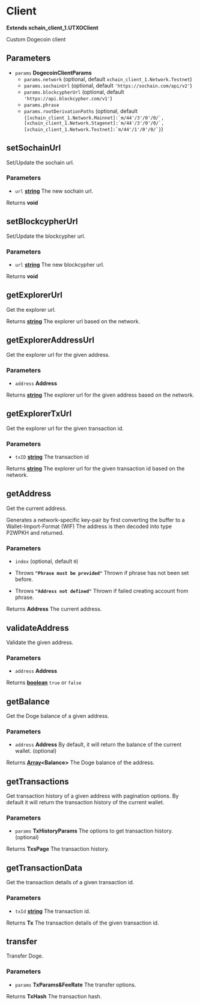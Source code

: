 # Client

**Extends xchain_client_1.UTXOClient**

Custom Dogecoin client

## Parameters

-   `params` **DogecoinClientParams** 
    -   `params.network`   (optional, default `xchain_client_1.Network.Testnet`)
    -   `params.sochainUrl`   (optional, default `'https://sochain.com/api/v2'`)
    -   `params.blockcypherUrl`   (optional, default `'https://api.blockcypher.com/v1'`)
    -   `params.phrase`  
    -   `params.rootDerivationPaths`   (optional, default ``{[xchain_client_1.Network.Mainnet]:`m/44'/3'/0'/0/`,[xchain_client_1.Network.Stagenet]:`m/44'/3'/0'/0/`,[xchain_client_1.Network.Testnet]:`m/44'/1'/0'/0/`}``)

## setSochainUrl

Set/Update the sochain url.

### Parameters

-   `url` **[string][1]** The new sochain url.

Returns **void** 

## setBlockcypherUrl

Set/Update the blockcypher url.

### Parameters

-   `url` **[string][1]** The new blockcypher url.

Returns **void** 

## getExplorerUrl

Get the explorer url.

Returns **[string][1]** The explorer url based on the network.

## getExplorerAddressUrl

Get the explorer url for the given address.

### Parameters

-   `address` **Address** 

Returns **[string][1]** The explorer url for the given address based on the network.

## getExplorerTxUrl

Get the explorer url for the given transaction id.

### Parameters

-   `txID` **[string][1]** The transaction id

Returns **[string][1]** The explorer url for the given transaction id based on the network.

## getAddress

Get the current address.

Generates a network-specific key-pair by first converting the buffer to a Wallet-Import-Format (WIF)
The address is then decoded into type P2WPKH and returned.

### Parameters

-   `index`   (optional, default `0`)


-   Throws **`"Phrase must be provided"`** Thrown if phrase has not been set before.
-   Throws **`"Address not defined"`** Thrown if failed creating account from phrase.

Returns **Address** The current address.

## validateAddress

Validate the given address.

### Parameters

-   `address` **Address** 

Returns **[boolean][2]** `true` or `false`

## getBalance

Get the Doge balance of a given address.

### Parameters

-   `address` **Address** By default, it will return the balance of the current wallet. (optional)

Returns **[Array][3]&lt;Balance>** The Doge balance of the address.

## getTransactions

Get transaction history of a given address with pagination options.
By default it will return the transaction history of the current wallet.

### Parameters

-   `params` **TxHistoryParams** The options to get transaction history. (optional)

Returns **TxsPage** The transaction history.

## getTransactionData

Get the transaction details of a given transaction id.

### Parameters

-   `txId` **[string][1]** The transaction id.

Returns **Tx** The transaction details of the given transaction id.

## transfer

Transfer Doge.

### Parameters

-   `params` **TxParams&FeeRate** The transfer options.

Returns **TxHash** The transaction hash.

[1]: https://developer.mozilla.org/docs/Web/JavaScript/Reference/Global_Objects/String

[2]: https://developer.mozilla.org/docs/Web/JavaScript/Reference/Global_Objects/Boolean

[3]: https://developer.mozilla.org/docs/Web/JavaScript/Reference/Global_Objects/Array
